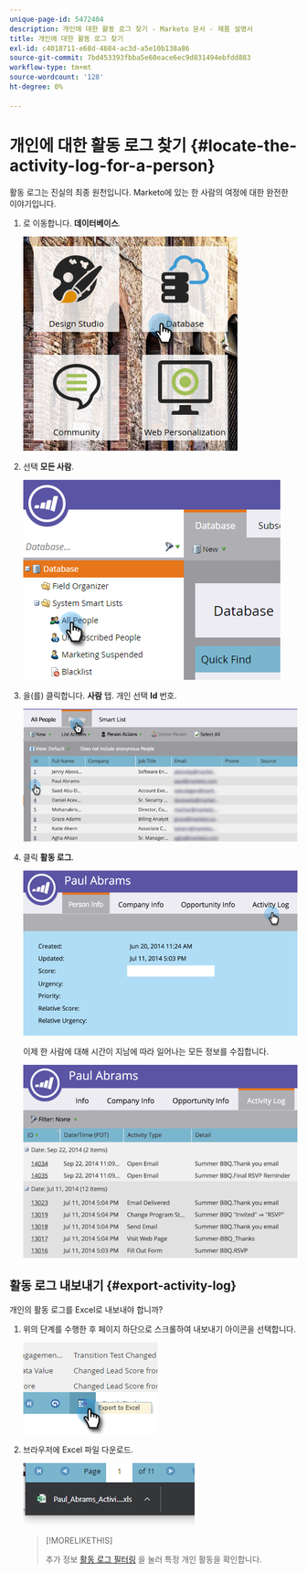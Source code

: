 ```yaml
---
unique-page-id: 5472404
description: 개인에 대한 활동 로그 찾기 - Marketo 문서 - 제품 설명서
title: 개인에 대한 활동 로그 찾기
exl-id: c4018711-e68d-4684-ac3d-a5e10b138a86
source-git-commit: 7bd453393fbba5e60eace6ec9d831494ebfdd883
workflow-type: tm+mt
source-wordcount: '128'
ht-degree: 0%

---
```


# 개인에 대한 활동 로그 찾기 {#locate-the-activity-log-for-a-person}

활동 로그는 진실의 최종 원천입니다. Marketo에 있는 한 사람의 여정에 대한 완전한 이야기입니다.

1. 로 이동합니다. **데이터베이스**.

   ![](assets/locate-the-activity-log-for-a-person-1.png)

1. 선택 **모든 사람**.

   ![](assets/locate-the-activity-log-for-a-person-2.png)

1. 을(를) 클릭합니다. **사람** 탭. 개인 선택 **Id** 번호.

   ![](assets/locate-the-activity-log-for-a-person-3.png)

1. 클릭 **활동 로그**.

   ![](assets/locate-the-activity-log-for-a-person-4.png)

   이제 한 사람에 대해 시간이 지남에 따라 일어나는 모든 정보를 수집합니다.

   ![](assets/locate-the-activity-log-for-a-person-5.png)

## 활동 로그 내보내기 {#export-activity-log}

개인의 활동 로그를 Excel로 내보내야 합니까?

1. 위의 단계를 수행한 후 페이지 하단으로 스크롤하여 내보내기 아이콘을 선택합니다.

   ![](assets/locate-the-activity-log-for-a-person-6.png)

1. 브라우저에 Excel 파일 다운로드.

   ![](assets/locate-the-activity-log-for-a-person-7.png)

   >[!MORELIKETHIS]
   >
   >추가 정보 [활동 로그 필터링](/help/marketo/product-docs/core-marketo-concepts/smart-lists-and-static-lists/managing-people-in-smart-lists/filter-activity-types-in-the-activity-log-of-a-person.md) 을 눌러 특정 개인 활동을 확인합니다.
